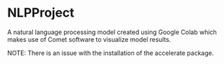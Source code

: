 # NLPProject

A natural language processing model created using Google Colab which makes use of Comet software to visualize model results.

NOTE: There is an issue with the installation of the accelerate package.
